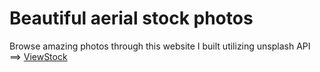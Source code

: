 # Beautiful aerial stock photos
 Browse amazing photos through this website I built utilizing unsplash API ==> [ViewStock](https://viewstock.vercel.app/)
